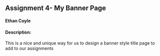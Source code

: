 ## Assignment 4- My Banner Page
#### Ethan Coyle 
#### Description:
This is a nice and unique way for us to design a banner style title page to add to our assignments
